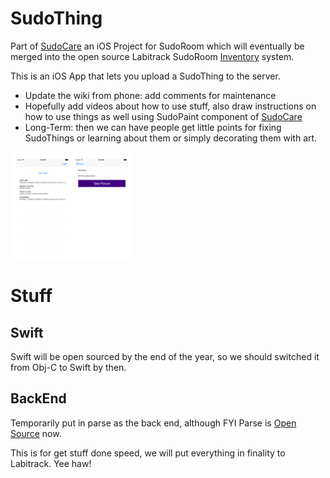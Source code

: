# SudoThing

Part of [SudoCare](https://sudoroom.org/wiki/SudoCare) an iOS Project for SudoRoom which will eventually be merged into the open source Labitrack SudoRoom [Inventory](https://sudoroom.org/wiki/Inventory) system.

This is an iOS App that lets you upload a SudoThing to the server.

* Update the wiki from phone: add comments for maintenance
* Hopefully add videos about how to use stuff, also draw instructions on how to use things as well using SudoPaint component of [SudoCare](https://sudoroom.org/wiki/SudoCare)
* Long-Term: then we can have people get little points for fixing SudoThings or learning about them or simply decorating them with art.

![early prototype](images/prototype1.png)


# Stuff

## Swift

Swift will be open sourced by the end of the year, so we should switched it from Obj-C to Swift by then.

## BackEnd

Temporarily put in parse as the back end, although FYI Parse is [Open Source](http://blog.parse.com/announcements/open-sourcing-our-sdks/) now.

This is for get stuff done speed, we will put everything in finality to Labitrack. Yee haw!